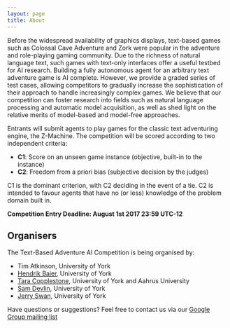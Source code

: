 ```yaml
---
layout: page
title: About
---
```


Before the widespread availability of graphics displays, text-based games such as Colossal Cave Adventure and Zork were popular in the adventure and role-playing gaming community. Due to the richness of natural language text, such games with text-only interfaces offer a useful testbed for AI research. Building a fully autonomous agent for an arbitrary text adventure game is AI complete. However, we provide a graded series of test cases, allowing competitors to gradually increase the sophistication of their approach to handle increasingly complex games. We believe that our competition can foster research into fields such as natural language processing and automatic model acquisition, as well as shed light on the relative merits of model-based and model-free approaches.

Entrants will submit agents to play games for the classic text adventuring engine, the Z-Machine. The competition will be scored according to two independent criteria:

* **C1**: Score on an unseen game instance (objective, built-in to the instance)
* **C2**: Freedom from a priori bias (subjective decision by the judges)

C1 is the dominant criterion, with C2 deciding in the event of a tie. C2 is intended to favour agents that have no (or less) knowledge of the problem domain built in.

**Competition Entry Deadline: August 1st 2017 23:59 UTC-12** 

## Organisers

The Text-Based Adventure AI Competition is being organised by:

* Tim Atkinson, University of York
* [Hendrik Baier](https://hendrikbaier.jimdo.com), University of York
* [Tara Copplestone](http://www.taracopplestone.co.uk), University of York and Aahrus University
* [Sam Devlin](https://www-users.cs.york.ac.uk/~devlin/), University of York
* [Jerry Swan](http://www.jerryswan.org), University of York

Have questions or suggestions? Feel free to contact us via our [Google Group mailing list](https://groups.google.com/d/forum/text-adventure-ai-competition)
